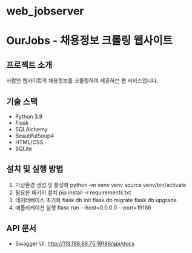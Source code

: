 # web_jobserver

# OurJobs - 채용정보 크롤링 웹사이트

## 프로젝트 소개
사람인 웹사이트의 채용정보를 크롤링하여 제공하는 웹 서비스입니다.

## 기술 스택
- Python 3.9
- Flask
- SQLAlchemy
- BeautifulSoup4
- HTML/CSS
- SQLite

## 설치 및 실행 방법

1. 가상환경 생성 및 활성화
python -m venv venv
source venv/bin/activate 
2. 필요한 패키지 설치
pip install -r requirements.txt
3. 데이터베이스 초기화
flask db init
flask db migrate
flask db upgrade
4. 애플리케이션 실행
flask run --host=0.0.0.0 --port=19186

## API 문서
- Swagger UI: http://113.198.66.75:19186/api/docs